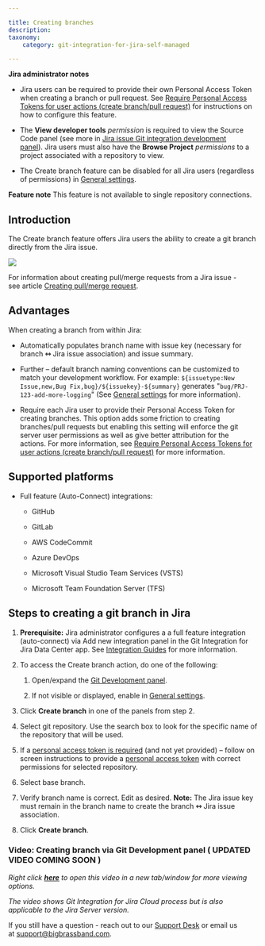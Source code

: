 ```yaml
---

title: Creating branches
description:
taxonomy:
    category: git-integration-for-jira-self-managed

---
```

**Jira administrator notes**

*   Jira users can be required to provide their own Personal Access Token when creating a branch or pull request. See [Require Personal Access Tokens for user actions (create branch/pull request)](/wiki/spaces/GIJDC/pages/317390849) for instructions on how to configure this feature.

*   The **View developer tools** _permission_ is required to view the Source Code panel (see more in [Jira issue Git integration development panel](/wiki/spaces/GIJDC/pages/1930399012/Jira+Git+integration+development+panel)). Jira users must also have the **Browse Project** _permissions_ to a project associated with a repository to view.

*   The Create branch feature can be disabled for all Jira users (regardless of permissions) in [General settings](/git-integration-for-jira-self-managed/General-Settings).


**Feature note**
This feature is not available to single repository connections.

## Introduction

The Create branch feature offers Jira users the ability to create a git branch directly from the Jira issue.

![](https://bigbrassband.atlassian.net/wiki/download/thumbnails/1932460323/dev-panel-create-branch-dlg(c).png?version=1&modificationDate=1630669954218&cacheVersion=1&api=v2&width=544&height=272)

For information about creating pull/merge requests from a Jira issue - see article [Creating pull/merge request](/wiki/spaces/GITSERVER/pages/1923029639).

## Advantages

When creating a branch from within Jira: 

*   Automatically populates branch name with issue key (necessary for branch **⇿** Jira issue association) and issue summary.

*   Further – default branch naming conventions can be customized to match your development workflow.
    For example: `${issuetype:New Issue,new,Bug Fix,bug}/${issuekey}-${summary}` generates "`bug/PRJ-123-add-more-logging`" (See [General settings](/git-integration-for-jira-self-managed/General-Settings) for more information).

*   Require each Jira user to provide their Personal Access Token for creating branches. This option adds some friction to creating branches/pull requests but enabling this setting will enforce the git server user permissions as well as give better attribution for the actions. For more information, see [Require Personal Access Tokens for user actions (create branch/pull request)](/wiki/spaces/GIJDC/pages/317390849) for more information.


## Supported platforms

*   Full feature (Auto-Connect) integrations:

    *   GitHub

    *   GitLab

    *   AWS CodeCommit

    *   Azure DevOps

    *   Microsoft Visual Studio Team Services (VSTS)

    *   Microsoft Team Foundation Server (TFS)


## Steps to creating a git branch in Jira

1.  **Prerequisite:** Jira administrator configures a a full feature integration (auto-connect) via Add new integration panel in the Git Integration for Jira Data Center app. See [Integration Guides](/git-integration-for-jira-self-managed/Integration-Guides) for more information.

2.  To access the Create branch action, do one of the following:

    1.  Open/expand the [Git Development panel](/wiki/spaces/GIJDC/pages/1930399012/Jira+Git+integration+development+panel).

    2.  If not visible or displayed, enable in [General settings](/wiki/spaces/GIJDC/pages/1207828745).

3.  Click **Create branch** in one of the panels from step 2.

4.  Select git repository. Use the search box to look for the specific name of the repository that will be used.

5.  If a [personal access token is required](/wiki/spaces/GIJDC/pages/317390849) (and not yet provided) – follow on screen instructions to provide a [personal access token](/wiki/spaces/GIJDC/pages/107380737/Creating+Personal+Access+Tokens) with correct permissions for selected repository.

6.  Select base branch.

7.  Verify branch name is correct. Edit as desired.
    **Note:** The Jira issue key must remain in the branch name to create the branch **⇿** Jira issue association.

8.  Click **Create branch**.


### Video: Creating branch via Git Development panel ( UPDATED VIDEO COMING SOON )

_Right click_ [_**here**_](https://bigbrassband.wistia.com/medias/8cy7v6ykug) _to open this video in a new tab/window for more viewing options._

_The video shows Git Integration for Jira Cloud process but is also applicable to the Jira Server version._

If you still have a question - reach out to our [Support Desk](https://bigbrassband.atlassian.net/servicedesk/customer/portals) or email us at [support@bigbrassband.com](mailto:support@bigbrassband.com).